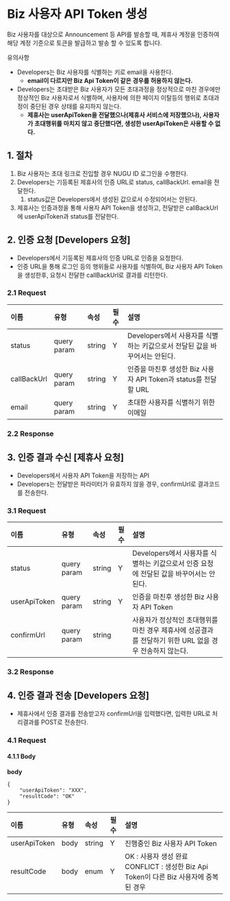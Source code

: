 # Biz 사용자 API Token 생성

Biz 사용자를 대상으로 Announcement 등 API를 발송할 때, 제휴사 계정을 인증하여 해당 계정 기준으로 토큰을 발급하고 발송 할 수 있도록 합니다.

유의사항

* Developers는 Biz 사용자를 식별하는 키로 email을 사용한다.
  * **email이 다르지만 Biz Api Token이 같은 경우를 허용하지 않는다.**
* Developers는 초대받은 Biz 사용자가 모든 초대과정을 정상적으로 마친 경우에만 정상적인 Biz 사용자로서 식별하며, 사용자에 의한 페이지 이탈등의 행위로 초대과정이 중단된 경우 상태를 유지하지 않는다. 
  * **제휴사는 userApiToken을 전달했으나\(제휴사 서비스에 저장했으나\), 사용자가 초대행위를 마치지 않고 중단했다면, 생성한 userApiToken은 사용할 수 없다.**

## 1. 절차 <a id="Biz&#xC0AC;&#xC6A9;&#xC790;APIToken&#xC0DD;&#xC131;v1-1.&#xC808;&#xCC28;"></a>

1. Biz 사용자는 초대 링크로 진입할 경우 NUGU ID 로그인을 수행한다.
2. Developers는 기등록된 제휴사의 인증 URL로 status, callBackUrl. email을 전달한다.
   1. status값은 Developers에서 생성된 값으로서 수정되어서는 안된다.
3. 제휴사는 인증과정을 통해 사용자 API Token을 생성하고, 전달받은 callBackUrl에 userApiToken과 status를 전달한다.

## 2. 인증 요청 \[Developers 요청\] <a id="Biz&#xC0AC;&#xC6A9;&#xC790;APIToken&#xC0DD;&#xC131;v1-2.&#xC778;&#xC99D;&#xC694;&#xCCAD;[Developers&#xC694;&#xCCAD;]"></a>

* Developers에서 기등록된 제휴사의 인증 URL로 인증을 요청한다.
* 인증 URL을 통해 로그인 등의 행위들로 사용자를 식별하여, Biz 사용자 API Token을 생성한후, 요청시 전달한 callBackUrl로 결과를 리턴한다.

### 2.1 Request <a id="Biz&#xC0AC;&#xC6A9;&#xC790;APIToken&#xC0DD;&#xC131;v1-2.1Request"></a>

| 이름 | 유형 | 속성 | 필수 | 설명 |
| :--- | :--- | :--- | :--- | :--- |
| status | query param | string | Y | Developers에서 사용자를 식별하는 키값으로서 전달된 값을 바꾸어서는 안된다. |
| callBackUrl | query param | string | Y | 인증을 마친후 생성한 Biz 사용자 API Token과 status를 전달할 URL |
| email | query param | string | Y | 초대한 사용자를 식별하기 위한 이메일 |

### 2.2 Response <a id="Biz&#xC0AC;&#xC6A9;&#xC790;APIToken&#xC0DD;&#xC131;v1-2.2Response"></a>

## 3. 인증 결과 수신 \[제휴사 요청\] <a id="Biz&#xC0AC;&#xC6A9;&#xC790;APIToken&#xC0DD;&#xC131;v1-3.&#xC778;&#xC99D;&#xACB0;&#xACFC;&#xC218;&#xC2E0;[&#xC81C;&#xD734;&#xC0AC;&#xC694;&#xCCAD;]"></a>

* Developers에서 사용자 API Token을 저장하는 API
* Developers는 전달받은 파라미터가 유효하지 않을 경우, confirmUrl로 결과코드를 전송한다.

### 3.1 Request <a id="Biz&#xC0AC;&#xC6A9;&#xC790;APIToken&#xC0DD;&#xC131;v1-2.1Request.1"></a>

| 이름 | 유형 | 속성 | 필수 | 설명 |
| :--- | :--- | :--- | :--- | :--- |
| status | query param | string | Y | Developers에서 사용자를 식별하는 키값으로서 인증 요청에 전달된 값을 바꾸어서는 안된다. |
| userApiToken | query param | string | Y | 인증을 마친후 생성한 Biz 사용자 API Token |
| confirmUrl | query param | string |  | 사용자가 정상적인 초대행위를 마친 경우 제휴사에 성공결과를 전달하기 위한 URL 없을 경우 전송하지 않는다. |

### 3.2 Response <a id="Biz&#xC0AC;&#xC6A9;&#xC790;APIToken&#xC0DD;&#xC131;v1-2.2Response.1"></a>

## 4. 인증 결과 전송 \[Developers 요청\] <a id="Biz&#xC0AC;&#xC6A9;&#xC790;APIToken&#xC0DD;&#xC131;v1-4.&#xC778;&#xC99D;&#xACB0;&#xACFC;&#xC804;&#xC1A1;[Developers&#xC694;&#xCCAD;]"></a>

* 제휴사에서 인증 결과를 전송받고자 confirmUrl을 입력했다면, 입력한 URL로 처리결과를 POST로 전송한다.

### 4.1 Request <a id="Biz&#xC0AC;&#xC6A9;&#xC790;APIToken&#xC0DD;&#xC131;v1-4.1Request"></a>

#### 4.1.1 Body <a id="Biz&#xC0AC;&#xC6A9;&#xC790;APIToken&#xC0DD;&#xC131;v1-4.1.1Body"></a>

**body**

```text
{
    "userApiToken": "XXX",
    "resultCode": "OK"
}
```

| 이름 | 유형 | 속성 | 필수 | 설명 |
| :--- | :--- | :--- | :--- | :--- |
| userApiToken | body | string | Y | 진행중인 Biz 사용자 API Token |
| resultCode | body | enum | Y | OK : 사용자 생성 완료 CONFLICT : 생성한 Biz Api Token이 다른 Biz 사용자에 중복된 경우 |

